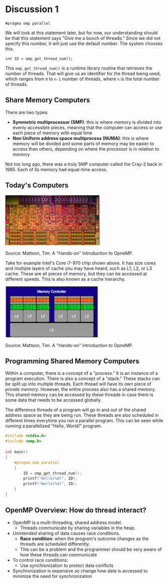 # Discussion 1

```
#pragma omp parallel
```

We will look at this statement later, but for now, our understanding should be
that this statement says "Give me a bunch of threads." Since we did not specify
this number, it will just use the default number. The system chooses this.

```
int ID = omp_get_thread_num();
```

This `omp_get_thread_num()` is a runtime library routine that retrieves the
number of threads. That will give us an identifier for the thread being used,
which ranges from `0` to `n-1` number of threads, where `n` is the total number
of threads.

## Share Memory Computers

There are two types:

- **Symmetric multiprocessor (SMP)**: this is where memory is divided into evenly
  accessible pieces, meaning that the computer can access or use each piece of
  memory with equal time
- **Non Uniform address space multiprocess (NUMA)**: this is where memory will be
  divided and some parts of memory may be easier to access than others,
  depending on where the processor is in relation to memory

Not too long ago, there was a truly SMP computer called the Cray-2 back in
1985. Each of its memory had equal-time access.

## Today's Computers

![Intel i7-970][chip]

Source: Mattson, Tim. A "Hands-on" Introduction to OpneMP.

Take for example Intel's Core i7-970 chip shown above. It has size cores and
multiple layers of cache you may have heard, such as L1, L2, or L3 cache. These
are all pieces of memory, but they can be accessed at different speeds. This is
also known as a cache hierarchy.

![Intel i7-970 Abstraction][cartoonChip]

Source: Mattson, Tim. A "Hands-on" Introduction to OpneMP.

[chip]: ./figures/intel-i7.png
[cartoonChip]: ./figures/i7-abstract.png

## Programming Shared Memory Computers

Within a computer, there is a concept of a "process." It is an instance of a
program execution. There is also a concept of a "stack." These stacks can be
split up into multiple threads. Each thread will have its own piece of *private
memory*. However, the entire process also has a shared memory. This shared
memory can be accessed by these threads in case there is some data that needs to
be accessed globally.

The difference threads of a program will go in and out of the shared address
space as they are being run. These threads are also scheduled in different times
everytime you run a parallel program. This can be seen while running a
parallelized "Hello, World!" program.

```C
#include <stdio.h>
#include <omp.h>

int main()
{
    #pragma omp parallel
    {
        ID = omp_get_thread_num();
        printf("Hello(%d)", ID);
        printf("World(%d)", ID);
    }
}
```

## OpenMP Overview: How do thread interact?

- OpenMP is a multi-threading, shared address model.
    - Threads communicate by sharing variables in the heap.
- Unintended sharing of data causes race conditions.
    - **Race condition**: when the program's outcome changes as the threads are
      scheduled differently.
    - This can be a problem and the programmer should be very aware of how these
      threads can communicate
- To control race conditions:
    - Use synchronization to protect data conflicts
- Synchronization is expensive so change how data is accessed to minimize the
  need for synchronization
